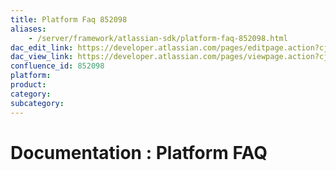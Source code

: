 ```yaml
---
title: Platform Faq 852098
aliases:
    - /server/framework/atlassian-sdk/platform-faq-852098.html
dac_edit_link: https://developer.atlassian.com/pages/editpage.action?cjm=wozere&pageId=852098
dac_view_link: https://developer.atlassian.com/pages/viewpage.action?cjm=wozere&pageId=852098
confluence_id: 852098
platform:
product:
category:
subcategory:
---
```

# Documentation : Platform FAQ






















































































































































































































































